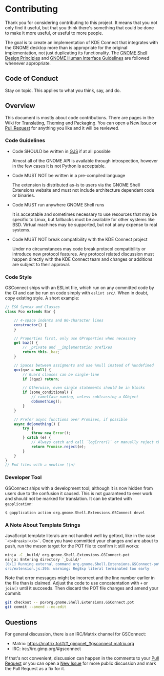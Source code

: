 # Contributing

Thank you for considering contributing to this project. It means that you not
only find it useful, but that you think there's something that could be done to
make it more useful, or useful to more people.

The goal is to create an implementation of KDE Connect that integrates with the
GNOME desktop more than is appropriate for the original implementation, not just
duplicating its functionality. The [GNOME Shell Design Principles][design] and
[GNOME Human Interface Guidelines][hig] are followed whenever appropriate.

## Code of Conduct

Stay on topic. This applies to what you think, say, and do.

## Overview

This document is mostly about code contributions. There are pages in the Wiki
for [Translating][translating], [Theming][theming] and [Packaging][packaging].
You can open a [New Issue][issue] or [Pull Request][pr] for anything you like
and it will be reviewed.

### Code Guidelines

* Code SHOULD be written in [GJS][gjs] if at all possible

  Almost all of the GNOME API is available through introspection, however in the
  few cases it is not Python is acceptable.
  
* Code MUST NOT be written in a pre-compiled language

  The extension is distributed as-is to users via the GNOME Shell Extensions
  website and must not include architecture dependant code or binaries.
  
* Code MUST run anywhere GNOME Shell runs

  It is acceptable and sometimes necessary to use resources that may be specific
  to Linux, but fallbacks must be available for other systems like BSD. Virtual
  machines may be supported, but not at any expense to real systems.
  
* Code MUST NOT break compatibility with the KDE Connect project

  Under no circumstances may code break protocol compatibility or introduce new
  protocol features. Any protocol related discussion must happen directly with
  the KDE Connect team and changes or additions are subject to their approval.
  
### Code Style

GSConnect ships with an ESLint file, which run on any committed code by the CI
and can be run on code simply with `eslint src/`. When in doubt, copy existing
style. A short example:

```js
// ES6 Syntax and Classes
class Foo extends Bar {

    // 4-space indents and 80-character lines
    constructor() {
    }

    // Properties first, only use GProperties when necessary
    get baz() {
        // _private and __implementation prefixes
        return this._baz;
    }

    // Spaces between assigments and use %null instead of %undefined
    qux(quz = null) {
        // Guard clauses can be single-line
        if (!quz) return;

        // Otherwise, even single statements should be in blocks
        if (some_conditional) {
            // camelCase naming, unless sublcassing a GObject
            doSomething();
        }
    }

    // Prefer async functions over Promises, if possible
    async doSomething() {
        try {
            throw new Error();
        } catch (e) {
            // Always catch and call `logError()` or manually reject the error
            return Promise.reject(e);
        }
    }
}
// End files with a newline (\n)
```

### Developer Tool

GSConnect ships with a development tool, although it is now hidden from users
due to the confusion it caused. This is not guaranteed to ever work and should
not be marked for translation. It can be started with `gapplication`:

    $ gapplication action org.gnome.Shell.Extensions.GSConnect devel
  
### A Note About Template Strings

JavaScript template literals are not handled well by gettext, like in the case
`` `<b>Breaks!</b>` ``. Once you have committed your changes and are about to
push, run the meson target for the POT file to confirm it still works:

```sh
ninja -C _build/ org.gnome.Shell.Extensions.GSConnect-pot 
ninja: Entering directory `_build/'
[0/1] Running external command org.gnome.Shell.Extensions.GSConnect-pot.
src/extension.js:396: warning: RegExp literal terminated too early
```

Note that error messages might be incorrect and the line number earlier in the
file than is claimed. Adjust the code to use concatentation with `+` or `join()`
until it succeeds. Then discard the POT file changes and amend your commit:

```sh
git checkout -- po/org.gnome.Shell.Extensions.GSConnect.pot
git commit --amend --no-edit
```

## Questions

For general discussion, there is an IRC/Matrix channel for GSConnect:

* Matrix: https://matrix.to/#/#_gimpnet_#gsconnect:matrix.org
* IRC: irc://irc.gimp.org/#gsconnect

If that's not convenient, discussion can happen in the comments to your
[Pull Request][pr] or you can open a [New Issue][issue] for more public
discussion and mark the Pull Request as a fix for it.

[design]: https://wiki.gnome.org/Projects/GnomeShell/Design/Principles
[hig]: https://developer.gnome.org/hig/stable/
[translating]: https://github.com/andyholmes/gnome-shell-extension-gsconnect/wiki/Translating
[packaging]: https://github.com/andyholmes/gnome-shell-extension-gsconnect/wiki/Packaging
[theming]: https://github.com/andyholmes/gnome-shell-extension-gsconnect/wiki/Theming
[issue]: https://github.com/andyholmes/gnome-shell-extension-gsconnect/issues
[pr]: https://github.com/GNOME/gnome-shell/pulls
[gjs]: https://gitlab.gnome.org/GNOME/gjs/wikis/home

